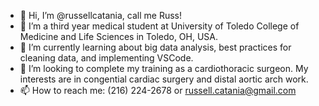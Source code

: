 - 👋 Hi, I’m @russellcatania, call me Russ!
- 👀 I’m a third year medical student at University of Toledo College of Medicine and Life Sciences in Toledo, OH, USA. 
- 🌱 I’m currently learning about big data analysis, best practices for cleaning data, and implementing VSCode. 
- 💞️ I’m looking to complete my training as a cardiothoracic surgeon. My interests are in congential cardiac surgery and distal aortic arch work. 
- 📫 How to reach me: (216) 224-2678 or russell.catania@gmail.com

<!---
russellcatania/russellcatania is a ✨ special ✨ repository because its `README.md` (this file) appears on your GitHub profile.
You can click the Preview link to take a look at your changes.
--->

